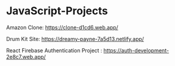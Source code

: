 # JavaScript-Projects

Amazon Clone: https://clone-d1cd6.web.app/

Drum Kit Site: https://dreamy-payne-7a5d13.netlify.app/

React Firebase Authentication Project : https://auth-development-2e8c7.web.app/
